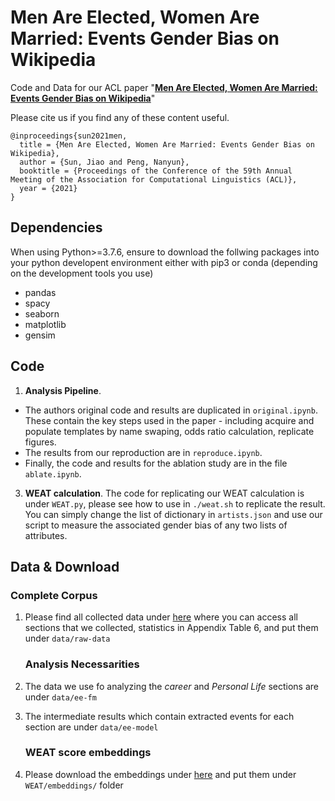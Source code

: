# Men Are Elected, Women Are Married: Events Gender Bias on Wikipedia

Code and Data for our ACL paper "[**Men Are Elected, Women Are Married: Events Gender Bias on Wikipedia**](https://vnpeng.net/bibliography/sun2021men)"

Please cite us if you find any of these content useful.

```
@inproceedings{sun2021men,
  title = {Men Are Elected, Women Are Married: Events Gender Bias on Wikipedia},
  author = {Sun, Jiao and Peng, Nanyun},
  booktitle = {Proceedings of the Conference of the 59th Annual Meeting of the Association for Computational Linguistics (ACL)},
  year = {2021}
}
```



## Dependencies

When using Python>=3.7.6, ensure to download the follwing packages into your python developent environment either with pip3 or conda (depending on the development tools you use)
- pandas
- spacy
- seaborn
- matplotlib
- gensim



## Code

1. **Analysis Pipeline**. 
  - The authors original code and results are duplicated in `original.ipynb`. These contain the key steps used in the paper - including acquire and populate templates by name swaping, odds ratio calculation, replicate figures.
  -  The results from our reproduction are in `reproduce.ipynb`.
  -  Finally, the code and results for the ablation study are in the file `ablate.ipynb`.
3. **WEAT calculation**. The code for replicating our WEAT calculation is under `WEAT.py`, please see how to use in `./weat.sh` to replicate the result. You can simply change the list of dictionary in `artists.json` and use our script to measure the associated gender bias of any two lists of attributes. 



## Data & Download

   ### Complete Corpus 

1. Please find all collected data under [here](https://drive.google.com/drive/folders/1JaX0uX7Joriaz6K5QcuLdnWA1GGBX18J?usp=sharing) where you can access all sections that we collected, statistics in Appendix Table 6, and put them under `data/raw-data`

   ### Analysis Necessarities 

2. The data we use fo analyzing the <em>career</em> and <em>Personal Life</em> sections are under `data/ee-fm`

3. The intermediate results which contain extracted events for each section are under `data/ee-model`

   ### WEAT score embeddings

4. Please download the embeddings under [here](https://drive.google.com/drive/folders/1JaX0uX7Joriaz6K5QcuLdnWA1GGBX18J?usp=sharing) and put them under `WEAT/embeddings/` folder







 


